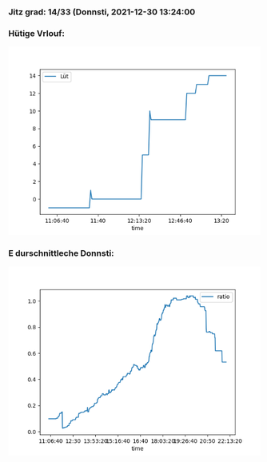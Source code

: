 ### Jitz grad: 14/33 (Donnsti, 2021-12-30 13:24:00

### Hütige Vrlouf:
![Graph](Today.png)

### E durschnittleche Donnsti:
![Graph](Donnsti.png)
